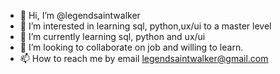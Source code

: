 - 👋 Hi, I’m @legendsaintwalker
- 👀 I’m interested in learning sql, python,ux/ui to a master level
- 🌱 I’m currently learning sql, python and ux/ui
- 💞️ I’m looking to collaborate on job and willing to learn.
- 📫 How to reach me by email legendsaintwalker@gmail.com

<!---
legendsaintwalker/legendsaintwalker is a ✨ special ✨ repository because its `README.md` (this file) appears on your GitHub profile.
You can click the Preview link to take a look at your changes.
--->
